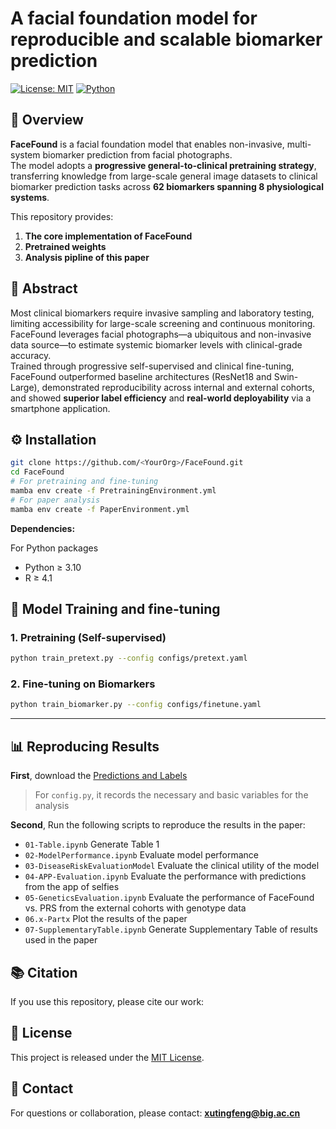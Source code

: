 

# A facial foundation model for reproducible and scalable biomarker prediction

[![License: MIT](https://img.shields.io/badge/License-MIT-blue.svg)](LICENSE)
[![Python](https://img.shields.io/badge/python-3.10+-brightgreen.svg)]()
<!-- [![Paper](https://img.shields.io/badge/Nature%20Medicine-2025-orange.svg)]() -->

## 🔬 Overview
**FaceFound** is a facial foundation model that enables non-invasive, multi-system biomarker prediction from facial photographs.  
The model adopts a **progressive general-to-clinical pretraining strategy**, transferring knowledge from large-scale general image datasets to clinical biomarker prediction tasks across **62 biomarkers spanning 8 physiological systems**.

This repository provides:
1. **The core implementation of FaceFound**
2. **Pretrained weights**
3. **Analysis pipline of this paper**


## 📄 Abstract
Most clinical biomarkers require invasive sampling and laboratory testing, limiting accessibility for large-scale screening and continuous monitoring.  
FaceFound leverages facial photographs—a ubiquitous and non-invasive data source—to estimate systemic biomarker levels with clinical-grade accuracy.  
Trained through progressive self-supervised and clinical fine-tuning, FaceFound outperformed baseline architectures (ResNet18 and Swin-Large), demonstrated reproducibility across internal and external cohorts, and showed **superior label efficiency** and **real-world deployability** via a smartphone application.


<!-- ## 🧠 Key Features
- **Progressive pretraining:** from general image datasets to clinical fine-tuning.  
- **Multi-biomarker prediction:** 62 biomarkers covering cardiovascular, metabolic, renal, and hematologic systems.  
- **Superior label efficiency:** maintains predictive power with as few as 400 samples.  
- **Cross-cohort validation:** evaluated on four external cohorts (AZ-EV1, AZ-EV2, AZTZ-EV, DX-EV).  
- **Deployed application:** smartphone-ready model supporting real-time biomarker estimation.   -->


## ⚙️ Installation

```bash
git clone https://github.com/<YourOrg>/FaceFound.git
cd FaceFound
# For pretraining and fine-tuning
mamba env create -f PretrainingEnvironment.yml
# For paper analysis
mamba env create -f PaperEnvironment.yml
```

**Dependencies:**

For Python packages
- Python ≥ 3.10
- R ≥ 4.1


## 🧩 Model Training and fine-tuning

### 1. Pretraining (Self-supervised)

```bash
python train_pretext.py --config configs/pretext.yaml
```

### 2. Fine-tuning on Biomarkers

```bash
python train_biomarker.py --config configs/finetune.yaml
```




---

## 📊 Reproducing Results
**First**, download the [Predictions and Labels](xxxx)

> For `config.py`, it records the necessary and basic variables for the analysis

**Second**, Run the following scripts to reproduce the results in the paper:

- `01-Table.ipynb` Generate Table 1
- `02-ModelPerformance.ipynb` Evaluate model performance
- `03-DiseaseRiskEvaluationModel` Evaluate the clinical utility of the model
- `04-APP-Evaluation.ipynb` Evaluate the performance with predictions from the app of selfies
- `05-GeneticsEvaluation.ipynb` Evaluate the performance of FaceFound vs. PRS from the external cohorts with genotype data
- `06.x-Partx` Plot the results of the paper 
- `07-SupplementaryTable.ipynb` Generate Supplementary Table of results used in the paper


## 📚 Citation

If you use this repository, please cite our work:

<!-- ```
@article{FaceFound2025,
  title   = {FaceFound: A Facial Foundation Model for Multi-System Biomarker Prediction},
  author  = {Your Name et al.},
  journal = {Nature Medicine},
  year    = {2025},
  doi     = {10.1038/s41591-XXXX-XXXXX}
}
``` -->



## 🧾 License

This project is released under the [MIT License](LICENSE).


## 📨 Contact

For questions or collaboration, please contact:
 **[xutingfeng@big.ac.cn](mailto:xutingfeng@big.ac.cn)**

